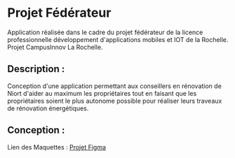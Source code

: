 # Projet Fédérateur

Application réalisée dans le cadre du projet fédérateur de la licence professionnelle développement d'applications mobiles et IOT de la Rochelle. Projet CampusInnov La Rochelle.

## Description : 
Conception d'une application permettant aux conseillers en rénovation de Niort d'aider au maximum les propriétaires tout en faisant que les propriétaires soient le plus autonome possible pour réaliser leurs traveaux de rénovation énergétiques.

## Conception :
Lien des Maquettes : [Projet Figma](https://www.figma.com/file/ctK1oMrKnSEndMt9AWRm2o/ProjetFederateur?node-id=0%3A1)
